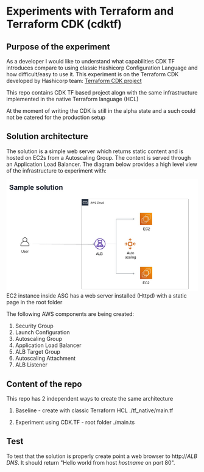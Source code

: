 # Experiments with Terraform and Terraform CDK (cdktf)

## Purpose of the experiment
As a developer I would like to understand what capabilities CDK TF introduces compare to using classic Hashicorp Configuration Language and how difficult/easy to use it.
This experiment is on the Terraform CDK developed by Hashicorp team: [Terraform CDK project](https://github.com/hashicorp/terraform-cdk) 

This repo contains CDK TF based project alogn with the same infrastructure implemented in the native Terraform language (HCL)

At the moment of writing the CDK is still in the alpha state and a such could not be catered for the production setup

## Solution architecture
The solution is a simple web server which returns static content and is hosted on EC2s from a Autoscaling Group. The content is served through an Application Load Balancer. The diagram below provides a high level view of the infrastructure to experiment with:

![Sample architecture](https://github.com/yubelenky/tf_experiment/blob/main/SampleSolution.jpg?raw=true)
EC2 instance inside ASG has a web server installed (Httpd) with a static page in the root folder

The following AWS components are being created:
1.	Security Group
2.	Launch Configuration
3.	Autoscaling Group
4.	Application Load Balancer
5.	ALB Target Group
6.	Autoscaling Attachment
7.	ALB Listener

## Content of the repo

This repo has 2 independent ways to create the same architecture
1. Baseline - create with classic Terraform HCL
./tf_native/main.tf

2. Experiment using CDK.TF - root folder
./main.ts


## Test

To test that the solution is properly create point a web browser to http://*ALB DNS*.
It should return "Hello world from host *hostname* on port 80". 
